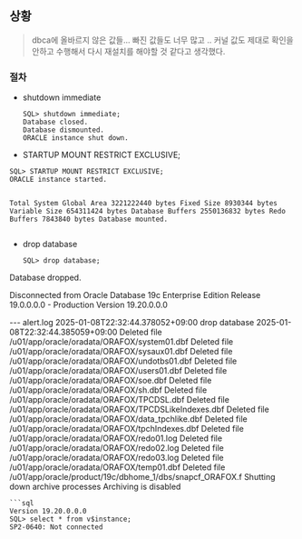 <h2 id="상황">상황</h2>
<blockquote>
<p>dbca에 올바르지 않은 값들... 빠진 값들도 너무 많고 .. 커널 값도 제대로 확인을 안하고 수행해서 다시 재설치를 해야할 것 같다고 생각했다.</p>
</blockquote>
<h3 id="절차">절차</h3>
<ul>
<li>shutdown immediate<pre><code class="language-sql">SQL&gt; shutdown immediate;
Database closed.
Database dismounted.
ORACLE instance shut down.</code></pre>
</li>
<li>STARTUP MOUNT RESTRICT EXCLUSIVE;</li>
</ul>
<pre><code class="language-sql">SQL&gt; STARTUP MOUNT RESTRICT EXCLUSIVE;
ORACLE instance started.

Total System Global Area 3221222440 bytes
Fixed Size                  8930344 bytes
Variable Size             654311424 bytes
Database Buffers         2550136832 bytes
Redo Buffers                7843840 bytes
Database mounted.
</code></pre>
<ul>
<li>drop database<pre><code class="language-sql">SQL&gt; drop database;
</code></pre>
</li>
</ul>
<p>Database dropped.</p>
<p>Disconnected from Oracle Database 19c Enterprise Edition Release 19.0.0.0.0 - Production
Version 19.20.0.0.0</p>
<p>--- alert.log 
2025-01-08T22:32:44.378052+09:00
drop database
2025-01-08T22:32:44.385059+09:00
Deleted file /u01/app/oracle/oradata/ORAFOX/system01.dbf
Deleted file /u01/app/oracle/oradata/ORAFOX/sysaux01.dbf
Deleted file /u01/app/oracle/oradata/ORAFOX/undotbs01.dbf
Deleted file /u01/app/oracle/oradata/ORAFOX/users01.dbf
Deleted file /u01/app/oracle/oradata/ORAFOX/soe.dbf
Deleted file /u01/app/oracle/oradata/ORAFOX/sh.dbf
Deleted file /u01/app/oracle/oradata/ORAFOX/TPCDSL.dbf
Deleted file /u01/app/oracle/oradata/ORAFOX/TPCDSLikeIndexes.dbf
Deleted file /u01/app/oracle/oradata/ORAFOX/data_tpchlike.dbf
Deleted file /u01/app/oracle/oradata/ORAFOX/tpchIndexes.dbf
Deleted file /u01/app/oracle/oradata/ORAFOX/redo01.log
Deleted file /u01/app/oracle/oradata/ORAFOX/redo02.log
Deleted file /u01/app/oracle/oradata/ORAFOX/redo03.log
Deleted file /u01/app/oracle/oradata/ORAFOX/temp01.dbf
Deleted file /u01/app/oracle/product/19c/dbhome_1/dbs/snapcf_ORAFOX.f
Shutting down archive processes
Archiving is disabled</p>
<pre><code>```sql
Version 19.20.0.0.0
SQL&gt; select * from v$instance;
SP2-0640: Not connected
</code></pre>